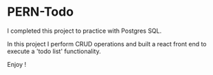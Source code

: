 # PERN-Todo

I completed this project to practice with Postgres SQL. 

In this project I perform CRUD operations and built a react front end to execute a 'todo list' functionality.

Enjoy ! 
